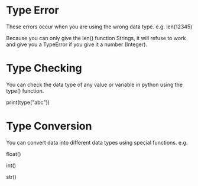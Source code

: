 <h1>Type Error</h1>

<p>These errors occur when you are using the wrong data type. e.g. len(12345)</p>

<p>Because you can only give the len() function Strings, it will refuse to work and give you a TypeError if you give it a number (Integer).</p>

<h1>Type Checking</h1>
<p>You can check the data type of any value or variable in python using the type() function.</p>

<p> print(type("abc"))  </p>

<h1>Type Conversion</h1>
<p>You can convert data into different data types using special functions. e.g.</p>

<p>float()</p>

<p>int()</p>

<p>str()</p>

 